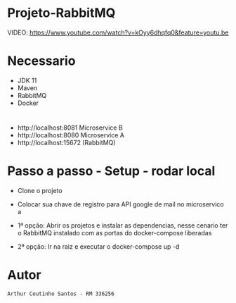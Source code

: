 # Projeto-RabbitMQ

VIDEO: https://www.youtube.com/watch?v=kOyy6dhqfq0&feature=youtu.be

# Necessario

- JDK 11
- Maven
- RabbitMQ
- Docker

#

- http://localhost:8081 Microservice B
- http://localhost:8080 Microservice A
- http://localhost:15672 (RabbitMQ)

# Passo a passo - Setup - rodar local

- Clone o projeto

- Colocar sua chave de registro para API google de mail no microservico a

- 1ª opção:  Abrir os projetos e instalar as dependencias, nesse cenario ter o RabbitMQ instalado com as portas do docker-compose liberadas
- 2ª opção:  Ir na raiz e executar o docker-compose up -d


# Autor

```
Arthur Coutinho Santos - RM 336256
```

